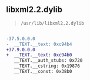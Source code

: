 ## libxml2.2.dylib

> `/usr/lib/libxml2.2.dylib`

```diff

-37.5.0.0.0
-  __TEXT.__text: 0xc94b4
+37.9.0.0.0
+  __TEXT.__text: 0xc94b0
   __TEXT.__auth_stubs: 0x720
   __TEXT.__cstring: 0x19876
   __TEXT.__const: 0x38b0

```
